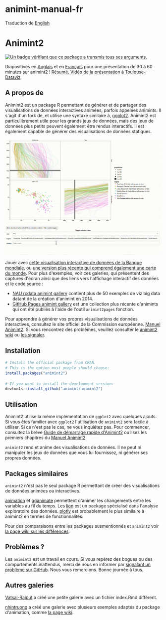 # animint-manual-fr

Traduction de [English](https://github.com/tdhock/animint-book/)

# Animint2

[![](https://github.com/tdhock/animint2/actions/workflows/tests.yaml/badge.svg "Un badge vérifiant que ce package a transmis tous ses arguments.")](https://github.com/tdhock/animint2/actions/workflows/tests.yaml)

Diapositives en [Anglais](https://docs.google.com/presentation/d/1QDwo9x4OM7UKAXffJrny6nSfeytFR0kO5NB-NQEspcE/edit?usp=sharing) et en [Français](https://docs.google.com/presentation/d/1WpRZs9qz9wm1yik_MLj8tIJyWuL5-IBPYKLhOHZ9X4Y/edit?usp=sharing) pour une présentation de 30 à 60 minutes sur animint2 ! [Résumé](https://github.com/animint/animint2/wiki/Presentations#30-60-minute-talk), [Vidéo de la présentation à Toulouse-Dataviz](https://www.youtube.com/watch?v=Em6AVJi37zo).

## A propos de

Animint2 est un package R permettant de générer et de partager des visualisations de données interactives animées, parfois appelées animints. Il s'agit d'un fork de, et utilise une syntaxe similaire à, [ggplot2](https://ggplot2.tidyverse.org/). Animint2 est particulièrement utile pour les grands jeux de données, mais des jeux de données plus petits peuvent également être rendus interactifs. Il est également capable de générer des visualisations de données statiques.

[![](man/figures/world_bank_screencast.gif "Une visualisation de données interactive affichant des données sur la fertilité de la Banque mondiale. L'utilisateur tape dans le menu de sélection et clique sur la légende, ce qui entraîne des changements dans la visualisation. GIF.")](https://rcdata.nau.edu/genomic-ml/WorldBank-facets/)

Jouer avec [cette visualisation interactive de données de la Banque mondiale.](https://rcdata.nau.edu/genomic-ml/WorldBank-facets/) ou [une version plus récente qui comprend également une carte du monde](https://tdhock.github.io/2025-01-WorldBank-facets-map/). Pour plus d'exemples, voir ces galeries, qui présentent des captures d'écran ainsi que des liens vers l'affichage interactif des données et le code source :

-   [NAU rcdata animint gallery](https://rcdata.nau.edu/genomic-ml/animint-gallery/) contient plus de 50 exemples de viz big data datant de la création d'animint en 2014.
-   [GitHub Pages animint gallery](https://animint.github.io/gallery) est une collection plus récente d'animints qui ont été publiés à l'aide de l'outil `animint2pages` fonction.

Pour apprendre à générer vos propres visualisations de données interactives, consultez le site officiel de la Commission européenne. [Manuel Animint2](https://rcdata.nau.edu/genomic-ml/animint2-manual/Ch00-preface.html). Si vous rencontrez des problèmes, veuillez consulter le [animint2 wiki](https://github.com/animint/animint2/wiki) ou [les signaler](https://github.com/animint/animint2/issues).

## Installation

``` r
# Install the official package from CRAN.
# This is the option most people should choose:
install.packages("animint2")

# If you want to install the development version:
devtools::install_github("animint/animint2")
```

## Utilisation

Animint2 utilise la même implémentation de `ggplot2` avec quelques ajouts. Si vous êtes familier avec `ggplot2` l'utilisation de `animint2` sera facile à utiliser. Si ce n'est pas le cas, ne vous inquiétez pas. Pour commencer, consultez la brève [Guide de démarrage rapide d'Animint2](https://animint.github.io/animint2/articles/animint2.html) ou lisez les premiers chapitres du [Manuel Animint2](https://rcdata.nau.edu/genomic-ml/animint2-manual/Ch00-preface.html).

`animint2` rend et anime des visualisations de données. Il ne peut ni manipuler les jeux de données que vous lui fournissez, ni générer ses propres données.

## Packages similaires

`animint2` n'est pas le seul package R permettant de créer des visualisations de données animées ou interactives.

[animation](https://cran.r-project.org/package=animation) et [gganimate](https://cloud.r-project.org/web/packages/gganimate/index.html) permettent d'animer les changements entre les variables au fil du temps. Les [lion](https://cran.r-project.org/package=loon) est un package spécialisé dans l'analyse exploratoire des données. [plotly](https://cran.r-project.org/package=plotly) est probablement le plus similaire à animint2 en termes de fonctionnalités.

Pour des comparaisons entre les packages susmentionnés et `animint2` voir [la page wiki sur les différences](https://github.com/animint/animint2/wiki/Differences-with-other-packages).

## Problèmes ?

Les `animint2` est un travail en cours. Si vous repérez des bogues ou des comportements inattendus, merci de nous en informer par [signalant un problème sur GitHub](https://github.com/animint/animint2/issues). Nous vous remercions. Bonne journée à tous.

## Autres galeries

[Vatsal-Rajput](https://github.com/Vatsal-Rajput/Vatsal-Animint-Gallery/tree/gh-pages) a créé une petite galerie avec un fichier index.Rmd différent.

[nhintruong](https://nhintruong.github.io/gallery_repo/) a créé une galerie avec plusieurs exemples adaptés du package d'animation, comme [la page wiki](https://github.com/tdhock/animint/wiki/Ports-of-animation-examples).
